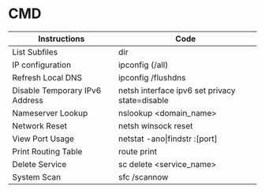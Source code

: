 # CMD

| Instructions                   | Code                                           |
|--------------------------------|------------------------------------------------|
| List Subfiles                  | dir                                            |
| IP configuration               | ipconfig (/all)                                |
| Refresh Local DNS              | ipconfig /flushdns                             |
| Disable Temporary IPv6 Address | netsh interface ipv6 set privacy state=disable |
| Nameserver Lookup              | nslookup <domain_name>                         |
| Network Reset                  | netsh winsock reset                            |
| View Port Usage                | netstat -ano\|findstr :[port]                  |
| Print Routing Table            | route print                                    |
| Delete Service                 | sc delete <service_name>                       |
| System Scan                    | sfc /scannow                                   |
